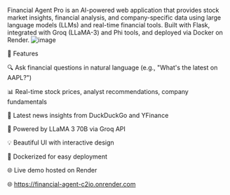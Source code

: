 Financial Agent Pro is an AI-powered web application that provides stock market insights, financial analysis, and company-specific data using large language models (LLMs) and real-time financial tools. Built with Flask, integrated with Groq (LLaMA-3) and Phi tools, and deployed via Docker on Render.
![image](https://github.com/user-attachments/assets/01b8d418-f489-4bc9-8154-43efc779d721)

🚀 Features

🔍 Ask financial questions in natural language (e.g., "What's the latest on AAPL?")

📊 Real-time stock prices, analyst recommendations, company fundamentals

📰 Latest news insights from DuckDuckGo and YFinance

🧠 Powered by LLaMA 3 70B via Groq API

💡 Beautiful UI with interactive design

🐳 Dockerized for easy deployment

🌐 Live demo hosted on Render

🌐 https://financial-agent-c2io.onrender.com
